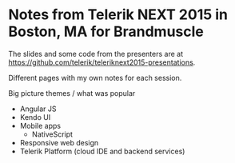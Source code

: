 # Notes from Telerik NEXT 2015 in Boston, MA for Brandmuscle

The slides and some code from the presenters are at https://github.com/telerik/teleriknext2015-presentations.

Different pages with my own notes for each session.

Big picture themes / what was popular
* Angular JS 
* Kendo UI
* Mobile apps 
  * NativeScript
* Responsive web design
* Telerik Platform (cloud IDE and backend services)

